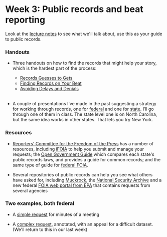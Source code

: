 # Week 3: Public records and beat reporting

Look at the [lecture notes](lecturenotes.md) to see what we'll talk about, use this as your guide to public records.

### Handouts 


* Three handouts on how to find the records that might help your story, which is the hardest part of the process:
 
	* [Records Guesses to Gets](findingdocs3.pdf?raw=true)
	* [Finding Records on Your Beat](beatrecords.pdf?raw=true)
	* [Avoiding Delays and Denials](foia-delay-denial.pdf?raw=true)
<br><br>


* A couple of presentations I’ve made in the past suggesting a strategy for working through records, one for [federal](federal-foia-basics.pdf?raw=true) and one for [state](statehouse_sep09.pdf?raw=true). I’ll go through one of them in class. The state level one is on North Carolina, but the same idea works in other states. That lets you try New York.

### Resources
* [Reporters' Committee for the Freedom of the Press](http://rcfp.org) has a number of resources, including [iFOIA](http://iFOIA.org) to help you submit and manage your requests; the [Open Government Guide](http://www.rcfp.org/open-government-guide) which compares each state's public records laws, and provides a guide for common records; and the same type of guide for [federal FOIA](http://www.rcfp.org/federal-open-government-guide).


* Several repositories of public records can help you see what others have asked for, including [Muckrock](http://muckrock.com), the [National Security Archive](http://www2.gwu.edu/~nsarchive/nsa/foia.htm) and a new federal [FOIA web portal from EPA](http://foiaonline.regulations.gov/foia/action/public/home) that contains requests from several agencies 

### Two examples, both federal

* A [simple request](aroostook.pdf?raw=true) for minutes of a meeting

* A [complex request](annotated-foia-appeal.pdf?raw=true), annotated, with an appeal for a difficult dataset. (We'll return to this in our last week)